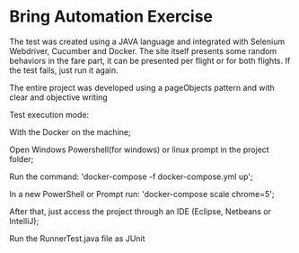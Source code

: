 # Bring Automation Exercise

The test was created using a JAVA language and integrated with Selenium Webdriver, Cucumber and Docker.
The site itself presents some random behaviors in the fare part, it can be presented per flight or for both flights. If the test fails, just run it again.

The entire project was developed using a pageObjects pattern and with clear and objective writing
  
Test execution mode:
 
With the Docker on the machine;

Open Windows Powershell(for windows) or linux prompt in the project folder;

Run the command: 'docker-compose -f docker-compose.yml up';

In a new PowerShell or Prompt run: 'docker-compose scale chrome=5';

After that, just access the project through an IDE (Eclipse, Netbeans or IntelliJ);

Run the RunnerTest.java file as JUnit

